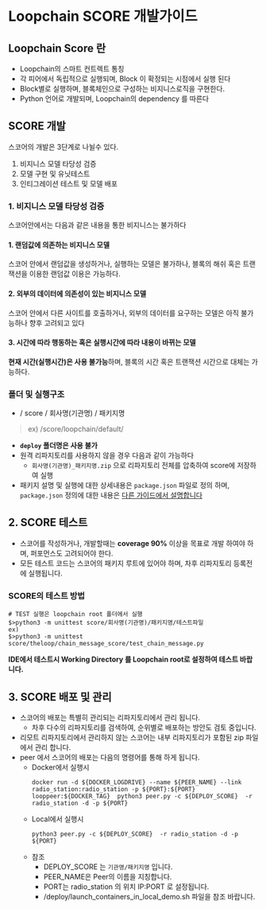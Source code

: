 # Loopchain SCORE 개발가이드

## Loopchain Score 란 
* Loopchain의 스마트 컨트렉트 통칭
* 각 피어에서 독립적으로 실행되며, Block 이 확정되는 시점에서 실행 된다
* Block별로 실행하며, 블록체인으로 구성하는 비지니스로직을 구현한다.
* Python 언어로 개발되며, Loopchain의 dependency 를 따른다

## SCORE 개발
스코어의 개발은 3단계로 나뉠수 있다.
1. 비지니스 모델 타당성 검증
2. 모델 구현 및 유닛테스트
3. 인티그레이션 테스트 및 모델 배포
 
### 1. 비지니스 모델 타당성 검증
 스코어안에서는 다음과 같은 내용을 통한 비지니스는 불가하다

#### 1. 랜덤값에 의존하는 비지니스 모델 
 스코어 안에서 랜덤값을 생성하거나, 실행하는 모델은 불가하나, 블록의 해쉬 혹은 트랜잭션을 이용한 랜덤값 이용은 가능하다. 
#### 2. 외부의 데이터에 의존성이 있는 비지니스 모델
 스코어 안에서 다른 사이트를 호출하거나, 외부의 데이터를 요구하는 모델은 아직 불가능하나 향후 고려되고 있다
#### 3. 시간에 따라 행동하는 혹은 실행시간에 따라 내용이 바뀌는 모델
 **현재 시간(실행시간)은 사용 불가능**하며, 블록의 시간 혹은 트랜잭션 시간으로 대체는 가능하다. 
 
### 폴더 및 실행구조
  * / score / 회사명(기관명) / 패키지명
  > ex) /score/loopchain/default/
  * __`deploy` 폴더명은 사용 불가__
  * 원격 리파지토리를 사용하지 않을 경우 다음과 같이 가능하다
    - `회사명(기관명)_패키지명.zip` 으로 리파지토리 전체를 압축하여 score에 저장하여 실행 
  * 패키지 설명 및 실행에 대한 상세내용은 `package.json` 파일로 정의 하며, `package.json` 정의에 대한 내용은 [다른 가이드에서 설명합니다](PACKAGE_GUIDE.md) 

## 2. SCORE 테스트
* 스코어를 작성하거나, 개발할때는 **coverage 90%** 이상을 목표로 개발 하여야 하며, 퍼포먼스도 고려되어야 한다.
* 모든 테스트 코드는 스코어의 패키지 루트에 있어야 하며, 차후 리파지토리 등록전에 실행됩니다. 

### SCORE의 테스트 방법
```
# TEST 실행은 loopchain root 폴더에서 실행
$>python3 -m unittest score/회사명(기관명)/패키지명/테스트파일
ex)
$>python3 -m unittest score/theloop/chain_message_score/test_chain_message.py
```
__IDE에서 테스트시 Working Directory 를 Loopchain root로 설정하여 테스트 바랍니다.__

## 3. SCORE 배포 및 관리
* 스코어의 배포는 특별히 관리되는 리파지토리에서 관리 됩니다.
  - 차후 다수의 리파지토리를 검색하여, 순위별로 배포하는 방안도 검토 중입니다.
* 리모트 리파지토리에서 관리하지 않는 스코어는 내부 리파지토리가 포함된 zip 파일에서 관리 합니다.
* peer 에서 스코어의 배포는 다음의 명령어를 통해 하게 됩니다.
   - Docker에서 실행시  
     ```
     docker run -d ${DOCKER_LOGDRIVE} --name ${PEER_NAME} --link radio_station:radio_station -p ${PORT}:${PORT}  looppeer:${DOCKER_TAG}  python3 peer.py -c ${DEPLOY_SCORE}  -r radio_station -d -p ${PORT}
     ```
   - Local에서 실행시
     ```
     python3 peer.py -c ${DEPLOY_SCORE}  -r radio_station -d -p ${PORT}
     ```
   - 참조
     - DEPLOY_SCORE 는 `기관명/패키지명` 입니다.
     - PEER_NAME은 Peer의 이름을 지칭합니다.
     - PORT는 radio_station 의 위치 IP:PORT 로 설정됩니다. 
     - /deploy/launch_containers_in_local_demo.sh 파일을 참조 바랍니다.

